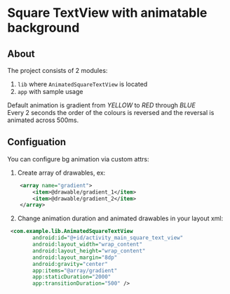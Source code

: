# Square TextView with animatable background

## About
The project consists of 2 modules: 
1. `lib` where `AnimatedSquareTextView` is located
2. `app` with sample usage


Default animation is gradient from *YELLOW* to *RED* through *BLUE*  
Every 2 seconds the order of the colours is reversed and the reversal
is animated across 500ms.

## Configuation
You can configure bg animation via custom attrs:

1. Create array of drawables, ex:
```xml
    <array name="gradient">
        <item>@drawable/gradient_1</item>
        <item>@drawable/gradient_2</item>
    </array>
```
2. Change animation duration and animated drawables in your layout xml:
```xml
 <com.example.lib.AnimatedSquareTextView
        android:id="@+id/activity_main_square_text_view"
        android:layout_width="wrap_content"
        android:layout_height="wrap_content"
        android:layout_margin="8dp"
        android:gravity="center"
        app:items="@array/gradient"
        app:staticDuration="2000"
        app:transitionDuration="500" />
```